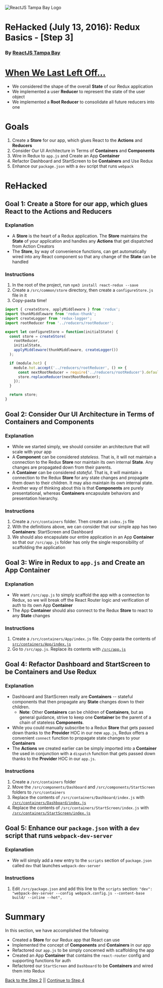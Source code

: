 ![ReactJS Tampa Bay Logo](https://avatars2.githubusercontent.com/u/18738421?v=3&s=200)

# ReHacked (July 13, 2016): Redux Basics - [Step 3]
### By [ReactJS Tampa Bay](http://www.meetup.com/ReactJS-Tampa-Bay/)

# [When We Last Left Off...](https://github.com/reactjstampabay/rehacked-redux-basics/compare/step-1...step-2)

* We considered the shape of the overall **State** of our Redux application
* We implemented a user **Reducer** to represent the state of the user object
* We implemented a **Root Reducer** to consolidate all future reducers into one

# Goals

1. Create a **Store** for our app, which glues React to the **Actions** and **Reducers**
1. Consider Our UI Architecture in Terms of **Containers** and **Components**
1. Wire in Redux to `app.js` and Create an App **Container**
1. Refactor Dashboard and StartScreen to be **Containers** and Use Redux
1. Enhance our `package.json` with a `dev` script that runs `webpack`

# ReHacked

## Goal 1: Create a **Store** for our app, which glues React to the **Actions** and **Reducers**

### Explanation

* A **Store** is the heart of a Redux application.  The **Store** maintains the **State** of your application and handles any **Actions** that get dispatched from Action Creators
* The **Store**, by way of convenience functions, can get automatically wired into any React component so that any change of the **State** can be handled

### Instructions

1. In the root of the project, run `npm3 install react-redux --save`
1. Create a `/src/common/store` directory, then create a `configureStore.js` file in it
1. Copy-pasta time!

```javascript
import { createStore, applyMiddleware } from 'redux';
import thunkMiddleware from 'redux-thunk';
import createLogger from 'redux-logger';
import rootReducer from '../reducers/rootReducer';

export let configureStore = function(initialState) {
  const store = createStore(
    rootReducer,
    initialState,
    applyMiddleware(thunkMiddleware, createLogger())
  );

  if (module.hot) {
    module.hot.accept('../reducers/rootReducer', () => {
      const nextRootReducer = require('../reducers/rootReducer').default;
      store.replaceReducer(nextRootReducer);
    });
  }

  return store;
}
```

## Goal 2: Consider Our UI Architecture in Terms of **Containers** and **Components**

### Explanation

* While we started simply, we should consider an architecture that will scale with your app
* A **Component** can be considered _stateless_.  That is, it will not maintain a connection to the Redux **Store** nor maintain its own internal **State**.  Any changes are propagated down from their parents.
* A **Container** can be considered _stateful_.  That is, it will maintain a connection to the Redux **Store** for any state changes and propagate them down to their children.  It may also maintain its own internal state.
* Another way of thinking about this is that **Components** are purely presentational, whereas **Containers** encapsulate behaviors and presentation hierarchy.

### Instructions

1. Create a `/src/containers` folder.  Then create an `index.js` file
2. With the definitions above, we can consider that our simple app has two **Containers**: StartScreen and Dashboard
3. We should also encapsulate our entire application in an App **Container** so that our `/src/app.js` folder has only the single responsibility of scaffolding the application

## Goal 3: Wire in Redux to `app.js` and Create an App **Container**

### Explanation

* We want `/src/app.js` to simply scaffold the app with a connection to Redux, so we will break off the React Router logic and verification of auth to its own App **Container**
* The App **Container** should also connect to the Redux **Store** to react to any **State** changes

### Instructions

1. Create a `/src/containers/App/index.js` file.  Copy-pasta the contents of [`src/containers/App/index.js`](https://raw.githubusercontent.com/reactjstampabay/rehacked-redux-basics/d0a94fb37cc9c4891c706a5dd35b2b5ec312dd00/src/containers/App/index.js)
1. Go to `/src/app.js`.  Replace its contents with [`/src/app.js`](https://raw.githubusercontent.com/reactjstampabay/rehacked-redux-basics/d0a94fb37cc9c4891c706a5dd35b2b5ec312dd00/src/app.js)


## Goal 4: Refactor Dashboard and StartScreen to be **Containers** and Use Redux

### Explanation

* Dashboard and StartScreen really are **Containers** -- stateful components that then propagate any **State** changes down to their children.
  * **Note**: Other **Containers** can be children of **Containers**, but as general guidance, strive to keep one **Container** be the parent of a chain of stateless **Components**.
* While you could manually subscribe to a Redux **Store** that gets passed down thanks to the **Provider** HOC in our new `app.js`, Redux offers a convenient `connect` function to propagate state changes to your **Containers**
* The **Actions** we created earlier can be simply imported into a **Container** the used in conjunction with a `dispatch` function that gets passed down thanks to the **Provider** HOC in our `app.js`.

### Instructions

1. Create a `/src/containers` folder
2. Move the `/src/components/Dashboard` and `/src/components/StartScreen` folders to `/src/containers`
3. Replace the contents of `/src/containers/Dashboard/index.js` with [`/src/containers/Dashboard/index.js`](https://raw.githubusercontent.com/reactjstampabay/rehacked-redux-basics/d0a94fb37cc9c4891c706a5dd35b2b5ec312dd00/src/containers/Dashboard/index.js)
4. Replace the contents of `/src/containers/StartScreen/index.js` with [`/src/containers/StartScreen/index.js`](https://raw.githubusercontent.com/reactjstampabay/rehacked-redux-basics/d0a94fb37cc9c4891c706a5dd35b2b5ec312dd00/src/containers/StartScreen/index.js)

## Goal 5: Enhance our `package.json` with a `dev` script that runs `webpack-dev-server`

### Explanation

* We will simply add a new entry to the `scripts` section of `package.json` called `dev` that launches `webpack-dev-server`

### Instructions

1. Edit `/src/package.json` and add this line to the `scripts` section: `"dev": "webpack-dev-server --config webpack.config.js --content-base build/ --inline --hot",`

# Summary

In this section, we have accomplished the following:

* Created a **Store** for our Redux app that React can use
* Implemented the concept of **Components** and **Containers** in our app
* Refactored our `app.js` to be simply concerned with scaffolding the app
* Created an App **Container** that contains the `react-router` config and supporting functions for auth
* Refactored our `StartScreen` and `Dashboard` to be **Containers** and wired them into Redux

[Back to the Step 2](https://github.com/reactjstampabay/rehacked-redux-basics/tree/step-2) || [Continue to Step 4](https://github.com/reactjstampabay/rehacked-redux-basics/tree/step-4)
